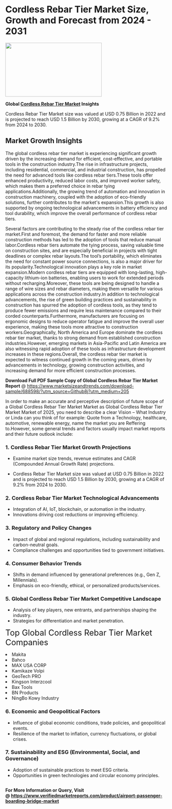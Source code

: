 <H1>Cordless Rebar Tier Market Size, Growth and Forecast from 2024 - 2031</H1><img class="aligncenter size-medium wp-image-584254" src="https://thirdeyenews.in/wp-content/uploads/2024/09/Global-Market-Research-300x168.jpeg" alt="" width="300" height="168" /><p><strong>Global&nbsp;<a href="https://www.marketsizeandtrends.com/download-sample/688598/?utm_source=Github8j?utm_medium=205">Cordless Rebar Tier Market</a> Insights</strong></p><p>Cordless Rebar Tier Market size was valued at USD 0.75 Billion in 2022 and is projected to reach USD 1.5 Billion by 2030, growing at a CAGR of 9.2% from 2024 to 2030.</p><p><h2>Market Growth Insights</h2> <p>The global cordless rebar tier market is experiencing significant growth driven by the increasing demand for efficient, cost-effective, and portable tools in the construction industry.The rise in infrastructure projects, including residential, commercial, and industrial construction, has propelled the need for advanced tools like cordless rebar tiers.These tools offer enhanced productivity, reduced labor costs, and improved worker safety, which makes them a preferred choice in rebar tying applications.Additionally, the growing trend of automation and innovation in construction machinery, coupled with the adoption of eco-friendly solutions, further contributes to the market's expansion.This growth is also supported by ongoing technological advancements in battery efficiency and tool durability, which improve the overall performance of cordless rebar tiers.</p> <p>Several factors are contributing to the steady rise of the cordless rebar tier market.First and foremost, the demand for faster and more reliable construction methods has led to the adoption of tools that reduce manual labor.Cordless rebar tiers automate the tying process, saving valuable time on construction sites, and are especially beneficial in projects with tight deadlines or complex rebar layouts.The tool’s portability, which eliminates the need for constant power source connections, is also a major driver for its popularity.Technological innovation plays a key role in market expansion.Modern cordless rebar tiers are equipped with long-lasting, high-capacity lithium-ion batteries, enabling users to work for extended periods without recharging.Moreover, these tools are being designed to handle a range of wire sizes and rebar diameters, making them versatile for various applications across the construction industry.In addition to technological advancements, the rise of green building practices and sustainability in construction has spurred the adoption of cordless tools, as they tend to produce fewer emissions and require less maintenance compared to their corded counterparts.Furthermore, manufacturers are focusing on ergonomic designs to reduce operator fatigue and improve the overall user experience, making these tools more attractive to construction workers.Geographically, North America and Europe dominate the cordless rebar tier market, thanks to strong demand from established construction industries.However, emerging markets in Asia-Pacific and Latin America are also witnessing rapid adoption of these tools as infrastructure development increases in these regions.Overall, the cordless rebar tier market is expected to witness continued growth in the coming years, driven by advancements in technology, growing construction activities, and increasing demand for more efficient construction processes.</p> <p><span class=""><strong>Download Full PDF Sample Copy of Global Cordless Rebar Tier Market Report</strong> @ <a href="https://www.marketsizeandtrends.com/download-sample/688598/?utm_source=Github8j?utm_medium=205" target="_blank">https://www.marketsizeandtrends.com/download-sample/688598/?utm_source=Github8j?utm_medium=205</a></span></p><p>In order to make an accurate and perceptive description of future scope of a Global&nbsp;Cordless Rebar Tier Market Market as Global&nbsp;Cordless Rebar Tier Market Market of 2025, you need to describe a clear Vision &ndash; What Industry or Linda can you think of for example: Quote from a Technology, healthcare, automotive, renewable energy, name the market you are Reffering to.However, some general trends and factors usually impact market reports and their future outlook include:</p><h3>1.&nbsp;<strong>Cordless Rebar Tier Market Growth Projections</strong></h3><ul><li>Examine market size trends, revenue estimates and CAGR (Compounded Annual Growth Rate) projections.</li><li><p>Cordless Rebar Tier Market size was valued at USD 0.75 Billion in 2022 and is projected to reach USD 1.5 Billion by 2030, growing at a CAGR of 9.2% from 2024 to 2030.</p></li></ul><h3>2.&nbsp;<strong>Cordless Rebar Tier Market Technological Advancements</strong></h3><ul><li>Integration of AI, IoT, blockchain, or automation in the industry.</li><li>Innovations driving cost reductions or improving efficiency.</li></ul><h3>3.&nbsp;<strong>Regulatory and Policy Changes</strong></h3><ul><li>Impact of global and regional regulations, including sustainability and carbon-neutral goals.</li><li>Compliance challenges and opportunities tied to government initiatives.</li></ul><h3>4.&nbsp;<strong>Consumer Behavior Trends</strong></h3><ul><li>Shifts in demand influenced by generational preferences (e.g., Gen Z, Millennials).</li><li>Emphasis on eco-friendly, ethical, or personalized products/services.</li></ul><h3>5.&nbsp;<strong>Global Cordless Rebar Tier Market Competitive Landscape</strong></h3><ul><li>Analysis of key players, new entrants, and partnerships shaping the industry.</li><li>Strategies for differentiation and market penetration.</li></ul><p data-pm-slice="1 1 []"><span style="color: inherit; font-family: inherit; font-size: 25px;">Top Global Cordless Rebar Tier Market Companies</span></p><div class="" data-test-id=""><p><li>Makita</li><li> Bahco</li><li> MAX USA CORP</li><li> Kamikaze Volpi</li><li> GeoTech PRO</li><li> Kingson Interzcool</li><li> Bax Tools</li><li> BN Products</li><li> NingBo Kowy Industry</li></p></div><h3>6.&nbsp;<strong>Economic and Geopolitical Factors</strong></h3><ul><li>Influence of global economic conditions, trade policies, and geopolitical events.</li><li>Resilience of the market to inflation, currency fluctuations, or global crises.</li></ul><h3>7.&nbsp;<strong>Sustainability and ESG (Environmental, Social, and Governance)</strong></h3><ul><li>Adoption of sustainable practices to meet ESG criteria.</li><li>Opportunities in green technologies and circular economy principles.</li></ul><h2><strong style="font-size: 14px;">For More Information or Query, Visit @&nbsp;</strong><a style="background-color: #ffffff; font-size: 14px;" href="https://www.marketsizeandtrends.com/report/cordless-rebar-tier-market/" target="_blank">https://www.verifiedmarketreports.com/product/airport-passenger-boarding-bridge-market</a></h2>